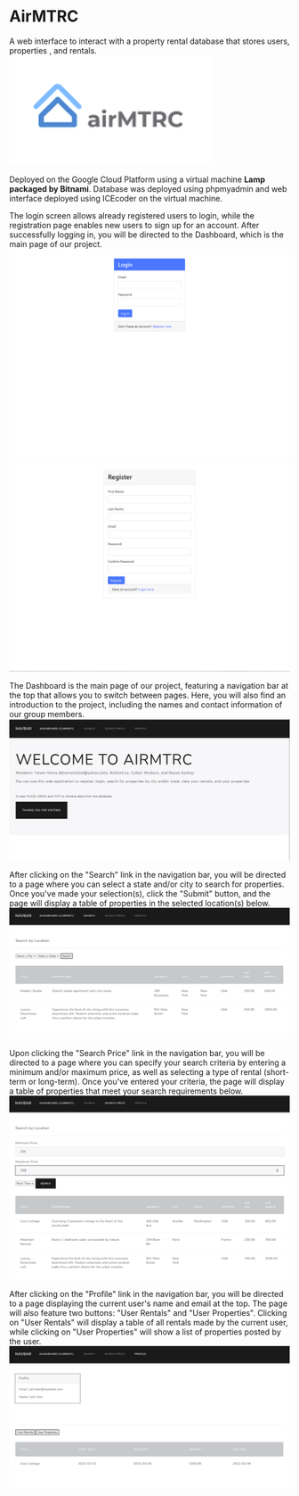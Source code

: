 # AirMTRC
A web interface to interact with a property rental database that stores users, properties , and rentals.
![GitHub Logo](/images/airmtrc.PNG) 

Deployed on the Google Cloud Platform using a virtual machine **Lamp packaged by Bitnami**. Database was deployed using phpmyadmin and web interface deployed using ICEcoder on the virtual machine.

The login screen allows already registered users to login, while the registration page enables new users to sign up for an account. After successfully logging in, you will be directed to the Dashboard, which is the main page of our project.
![GitHub Logo](/images/index.PNG)
![GitHub Logo](/images/register.PNG)

The Dashboard is the main page of our project, featuring a navigation bar at the top that allows you to switch between pages. Here, you will also find an introduction to the project, including the names and contact information of our group members.
![GitHub Logo](/images/dashboard.PNG)

After clicking on the "Search" link in the navigation bar, you will be directed to a page where you can select a state and/or city to search for properties. Once you've made your selection(s), click the "Submit" button, and the page will display a table of properties in the selected location(s) below.
![GitHub Logo](/images/search.PNG) 

Upon clicking the "Search Price" link in the navigation bar, you will be directed to a page where you can specify your search criteria by entering a minimum and/or maximum price, as well as selecting a type of rental (short-term or long-term). Once you've entered your criteria, the page will display a table of properties that meet your search requirements below.
![GitHub Logo](/images/searchprice.PNG)

After clicking on the "Profile" link in the navigation bar, you will be directed to a page displaying the current user's name and email at the top. The page will also feature two buttons: "User Rentals" and "User Properties". Clicking on "User Rentals" will display a table of all rentals made by the current user, while clicking on "User Properties" will show a list of properties posted by the user.
![GitHub Logo](/images/profile.PNG)





